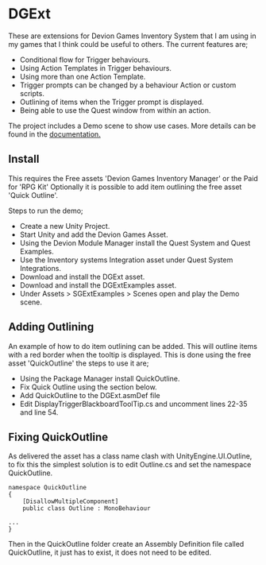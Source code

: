 # DGExt
These are extensions for Devion Games Inventory System that I am using in my games that I think could be useful to others. The current features are;
- Conditional flow for Trigger behaviours.
- Using Action Templates in Trigger behaviours.
- Using more than one Action Template.
- Trigger prompts can be changed by a behaviour Action or custom scripts.
- Outlining of items when the Trigger prompt is displayed.
- Being able to use the Quest window from within an action.

The project includes a Demo scene to show use cases. More details can be found in the [documentation.](/Documentation/Sub-ActionTemplates.pdf)

## Install
This requires the Free assets 'Devion Games Inventory Manager' or the Paid for 'RPG Kit'
Optionally it is possible to add item outlining the free asset 'Quick Outline'.

Steps to run the demo;
- Create a new Unity Project.
- Start Unity and add the Devion Games Asset.
- Using the Devion Module Manager install the Quest System and Quest Examples.
- Use the Inventory systems Integration asset under Quest System Integrations.
- Download and install the DGExt asset.
- Download and install the DGExtExamples asset.
- Under Assets > SGExtExamples > Scenes open and play the Demo scene.

## Adding Outlining
An example of how to do item outlining can be added. This will outline items with a red border when the tooltip is displayed.
This is done using the free asset 'QuickOutline' the steps to use it are;
- Using the Package Manager install QuickOutline.
- Fix Quick Outline using the section below.
- Add QuickOutline to the DGExt.asmDef file
- Edit DisplayTriggerBlackboardToolTip.cs and uncomment lines 22-35 and line 54.

## Fixing QuickOutline
As delivered the asset has a class name clash with UnityEngine.UI.Outline, to fix this the simplest solution is to edit Outline.cs and set the namespace QuickOutline.

```
namespace QuickOutline
{
    [DisallowMultipleComponent]
    public class Outline : MonoBehaviour

...
}
```

Then in the QuickOutline folder create an Assembly Definition file called QuickOutline, it just has to exist, it does not need to be edited.